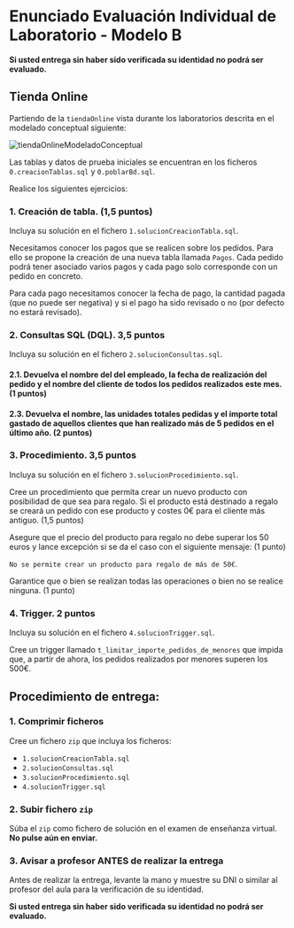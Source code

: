 # Enunciado Evaluación Individual de Laboratorio - Modelo B
**Si usted entrega sin haber sido verificada su identidad no podrá ser evaluado.**

## Tienda Online

Partiendo de la `tiendaOnline` vista durante los laboratorios descrita en el modelado conceptual siguiente:

![tiendaOnlineModeladoConceptual](https://github.com/user-attachments/assets/92eb4ba8-1ed8-488b-bb5b-448c0836fee6)

Las tablas y datos de prueba iniciales se encuentran en los ficheros `0.creacionTablas.sql` y `0.poblarBd.sql`.

Realice los siguientes ejercicios:

### 1. Creación de tabla. (1,5 puntos)

Incluya su solución en el fichero `1.solucionCreacionTabla.sql`.


Necesitamos conocer los pagos que se realicen sobre los pedidos. Para ello se propone la creación de una nueva tabla llamada `Pagos`. Cada pedido podrá tener asociado varios pagos y cada pago solo corresponde con un pedido en concreto.

Para cada pago necesitamos conocer la fecha de pago, la cantidad pagada (que no puede ser negativa) y si el pago ha sido revisado o no (por defecto no estará revisado).

### 2. Consultas SQL (DQL). 3,5 puntos

Incluya su solución en el fichero `2.solucionConsultas.sql`.

#### 2.1. Devuelva el nombre del del empleado, la fecha de realización del pedido y el nombre del cliente de todos los pedidos realizados este mes. (1 puntos)

#### 2.3. Devuelva el nombre, las unidades totales pedidas y el importe total gastado de aquellos clientes que han realizado más de 5 pedidos en el último año. (2 puntos)

### 3. Procedimiento. 3,5 puntos

Incluya su solución en el fichero `3.solucionProcedimiento.sql`.

Cree un procedimiento que permita crear un nuevo producto con posibilidad de que sea para regalo. Si el producto está destinado a regalo se creará un pedido con ese producto y costes 0€ para el cliente más antiguo. (1,5 puntos)

Asegure que el precio del producto para regalo no debe superar los 50 euros y lance excepción si se da el caso con el siguiente mensaje: (1 punto)

`No se permite crear un producto para regalo de más de 50€`.

Garantice que o bien se realizan todas las operaciones o bien no se realice ninguna. (1 punto)

### 4. Trigger. 2 puntos

Incluya su solución en el fichero `4.solucionTrigger.sql`.

Cree un trigger llamado `t_limitar_importe_pedidos_de_menores` que impida que, a partir de ahora, los pedidos realizados por menores superen los 500€.

## Procedimiento de entrega:

### 1. Comprimir ficheros

Cree un fichero `zip` que incluya los ficheros:

* `1.solucionCreacionTabla.sql`
* `2.solucionConsultas.sql`
* `3.solucionProcedimiento.sql`
* `4.solucionTrigger.sql`

### 2. Subir fichero `zip`

Súba el `zip` como fichero de solución en el examen de enseñanza virtual. **No pulse aún en enviar.**

### 3. Avisar a profesor ANTES de realizar la entrega

Antes de realizar la entrega, levante la mano y muestre su DNI o similar al profesor del aula para la verificación de su identidad.

**Si usted entrega sin haber sido verificada su identidad no podrá ser evaluado.**

